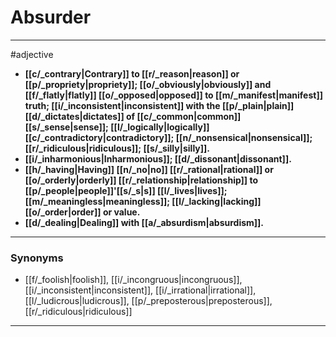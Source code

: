 # Absurder
---
#adjective
- **[[c/_contrary|Contrary]] to [[r/_reason|reason]] or [[p/_propriety|propriety]]; [[o/_obviously|obviously]] and [[f/_flatly|flatly]] [[o/_opposed|opposed]] to [[m/_manifest|manifest]] truth; [[i/_inconsistent|inconsistent]] with the [[p/_plain|plain]] [[d/_dictates|dictates]] of [[c/_common|common]] [[s/_sense|sense]]; [[l/_logically|logically]] [[c/_contradictory|contradictory]]; [[n/_nonsensical|nonsensical]]; [[r/_ridiculous|ridiculous]]; [[s/_silly|silly]].**
- **[[i/_inharmonious|Inharmonious]]; [[d/_dissonant|dissonant]].**
- **[[h/_having|Having]] [[n/_no|no]] [[r/_rational|rational]] or [[o/_orderly|orderly]] [[r/_relationship|relationship]] to [[p/_people|people]]'[[s/_s|s]] [[l/_lives|lives]]; [[m/_meaningless|meaningless]]; [[l/_lacking|lacking]] [[o/_order|order]] or value.**
- **[[d/_dealing|Dealing]] with [[a/_absurdism|absurdism]].**
---
### Synonyms
- [[f/_foolish|foolish]], [[i/_incongruous|incongruous]], [[i/_inconsistent|inconsistent]], [[i/_irrational|irrational]], [[l/_ludicrous|ludicrous]], [[p/_preposterous|preposterous]], [[r/_ridiculous|ridiculous]]
---
